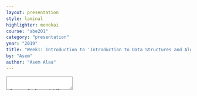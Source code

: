 ```yaml
---
layout: presentation
style: laminal
highlighter: monokai
course: "sbe201"
category: "presentation"
year: "2019"
title: "Week1: Introduction to 'Introduction to Data Structures and Algorithms (SBE201)'"
by: "Asem"
author: "Asem Alaa"
---
```


<script async src="https://platform.twitter.com/widgets.js" charset="utf-8"></script> 

<textarea id="source" markdown="1">


class: left, middle
# Information about your TA

--
* My name is Asem Alaa, graduate of 2016 class.
--
* e-mail: `asem.a.abdelaziz@gmail.com`
--
* Office hours and materials are available on the course page:
[{sbme-tutorials.github.io/2020/data-structures/data-structures.html}](https://sbme-tutorials.github.io/2020/data-structures/data-structures.html).
--
* Main research interests: Bioinformatics Algorithms and Machine Learning

---
class: left, middle
# Information about our course

--
* Aims to understanding various data structures by implementation from scratch.
--
* Understanding algorithms by implementation from scratch.
--
* Modern C++ is used to build our data structures and algorithms. —*.blue["What I cannot create I don't understand. R.F]"*—
--
.center[<img src="../media/feynman.jpg" style="width:42%">]

---
class: left, middle
# Information about our course (cont'd)

--
* This course doesn't aim to teach OOP nor design patterns. (Though, I recommend learning these topics after this course).
--
* We still aim to write a very clean and simple C++ code.
--
* We will also learn and practice on version control systems like git.
--
* We will learn about different topics and tools in the development ecosystem.
--
* Implementation assignment each week. 

---
class: left, middle
# Attendance

* Attendance is a requirement to pass the courses.
--
* Not showing in more than 25% of lectures or tutorials is penalized by failing in the course.

---
class: left, middle
# .red[Cheating] 
--
## Be it in exams or assignments

* Violating other rights
--
* Ashamed by community
--
* Cheating is just a byproduct, powered by corrupted personality 
--
* Forbidden by the Abrahamic laws [{الغش في الامتحانات | دار الإفتاء المصرية}](http://dar-alifta.org/AR/ViewFatwa.aspx?ID=13501&LangID=1) [{الغش فى الامتحانات |  سقفية الشباب بالكنيسة القبطية الأرثوذكسية}](https://youthbishopric.com/%D8%A7%D9%84%D8%BA%D8%B4-%D9%81%D9%89-%D8%A7%D9%84%D8%A7%D9%85%D8%AA%D8%AD%D8%A7%D9%86%D8%A7%D8%AA/)
--
* Seriously penalized

---
class: left, top
# Good references 
#### Data structure and Algorithms
##### Introduction to Algorithms, by *Thomas H. Cormen, Charles E. Leiserson, Ronald L. Rivest, Clifford Stein.*

--
.center[
<img src="/gallery/cormen.png" style="width:30%">]

.center[[{Amazon}](https://www.amazon.com/Introduction-Algorithms-3rd-MIT-Press/dp/0262033844) [{Goodreads}](https://www.goodreads.com/book/show/108986.Introduction_to_Algorithms) [{PDF}](http://ressources.unisciel.fr/algoprog/s00aaroot/aa00module1/res/%5BCormen-AL2011%5DIntroduction_To_Algorithms-A3.pdf)]

---
class: left, top
# Good references 
#### Data structure and Algorithms
#### Algorithms, *by Sanjoy Dasgupta, Christos H. Papadimitriou, Umesh Vazirani*

--
.center[<img src="/gallery/algobook.png" style="width:30%">]

.center[[{Amazon}](https://www.amazon.com/Algorithms-Sanjoy-Dasgupta/dp/0073523402) [{Goodreads}](https://www.goodreads.com/book/show/138563.Algorithms)]

---
class: left, top
# Good references (C++)
#### C++ Primer, *by Stanley B. Lippman, Josée Lajoie, Barbara E. Moo*

.center[<img src="/gallery/lippman.png" style="width:40%">]

.center[[{Amazon}](https://www.amazon.com/Primer-5th-Edition-Stanley-Lippman/dp/0321714113) [{Goodreads}](https://www.goodreads.com/book/show/768080.C_Primer)]


---
class: left, middle
# The very C++ basics

* Creating variables.
* Arithmetic Operations.
* If, else if, else.
* while-for-switch-case.
* functions
* namespace


---
class: left, top
# Introduction

--
## A Simple Calculator Program and Memory Model

* Programs are all about playing with variables and groups of variables (structures)


<img style="width:80%" src="/gallery/mem.png">

---
class: left, middle
# C++

<img style="width:80%" src="/gallery/bjarne.jpg">

--
* Bjarne Stroustrup created C++.
* C++ first appeared in 1985 (35 years ago).

---
class: left, middle
# What we can build using C++

* Self-driving cars
* Games
* PDE solvers
* Banking software
* Animation software
* Financial software
* Search engines
* Navigation software 
* Social networking

---
class: left, middle
# What we can build using C++

<blockquote class="twitter-tweet"><p lang="en" dir="ltr">Our NN is initially in Python for rapid iteration, then converted to C++/C/raw metal driver code for speed (important!). Also, tons of C++/C engineers needed for vehicle control &amp; entire rest of car. Educational background is irrelevant, but all must pass hardcore coding test.</p>&mdash; Elon Musk (@elonmusk) <a href="https://twitter.com/elonmusk/status/1224182478501482497?ref_src=twsrc%5Etfw">February 3, 2020</a></blockquote> 


---
class: left, top
### Variables in C++

#### Primitive Data Types (PDT) in C++

* `bool`: holds logical value (i.e `true` or `false`), occupies **1 byte** of memory.
--
* `char`: a character (e.g `'a'`,`'b'`,..), occupies **1 byte** of memory.
--
* `int`: an integer (e.g ...,-1,0,1,2,..), occupies **4 bytes** of memory.


---
class: left, top
### Variables in C++ (cont'd)

* `std::string`: a text (e.g `"Mostafa"`, `"ACCTTG"`, etc.), occupies variable size im memory.
--
* `float`: a real-number-like (e.g 0.5, 3.141, 9.81), occupies **4 bytes** of memory.
--
* `double`: like float, but higher precision, occupies **8 bytes** of memory.
--

#### Double vs float

* $ \pi $ equals: `3.14159265358979323846264338327950288419716939937510582097494459230781640628620899`
--
* $ \pi $ in `float `  variable: `3.1415927`.
--
* $ \pi $ in `double` variable: `3.1415926535897931`. 


---
class: left, top
### Variables in C++


--
* `std::vector`: collections.
--
* `enum class`: finite sets.
--
* `pointer`: next week.
--
* `reference`: next week.


---
class: left, top
# Construction of Variables

--
A variable basically has:

--
1. **Data Type**: `int`, `char`, `bool`, ..., etc.
--
2. **Name**: name of the variable to be used throughout your code.
--
3. **Value**: the content of the variable.
--
 
.red[Don't mix between them!]

---
class: left, top
# So, to construct a variable you need to:

--
1. Declare a variable (Compiler Requirement).
    
    * Indicate your variable **type**.
    * Indicate your variable **name** that your are going to refer later.
--
2. Initialize that variable (.red[to survive undefined behaviour]).
    * Give it an initial **value**.
---

# Example: constructing variables
--

First of all:
* Comments in C++ code.

--
```c++
// What comes after double forward-slash (//) in a line is a comment.
// Compiler Ignores comments.
// Comments are not contributing to your application logic.
// Comments are message to the readers of your code.
```

---
class: left, top
# Cont'd


--
```c++
// Declare a character variable.
// Variable names are not the actual value!
char x;
// What is the value of x?!
// When not initialized, x will hold a value from garbage.

// Please, always initialize your variables.

// Declaration of character with initializng to 's'.
char x = 's';

// Declaration of float whith initializing to 3.1415.
float pi = 3.1415;
```

---
class: left, top
# Cont'd

--
```c++
// If no interesting value to initialize your variable with, initialize with 0.
int k = 0;

// You can initialize a variable with the value of another variable.
int j = k;

// Another way to initialize a variable is using braces, it is up to you.
double e {2.71828};
```

--
One way to avoid bugs (undefined behaviour) is initializing your variables.

--
Any Questions?

---
class: left, top
# Collections of Variables (Data Structures)

### Data Structures in Biomedical

<img style="width:60%;" src="/gallery/ecg-paper.png">

--
* Next year: Digital Signal Processing (DSP).
* Application: analysis of ECG of the heart.
* Diagnosis of Arrhythmia.


---
class: center, middle
### Data Structures in Biomedical (cont'd)

<img style="width:60%;" src="/gallery/ecg-sampled.png">

--
<span>$$ \text{Sampled Signal} = \[ 12.3, 12.7 , 14.5 , 18.0 , 16.2 , 10.1 , 8.6 , ... \]  $$</span>

--
* It is pointless to construct a variable for each sample!
```c++
double s1 = 12.3;
double s2 = 12.7;
.
.
double s256 = -0.5;
```


---
# Collections: construction of collections

--
This is what we are going to study through this course:
--
* Different data structures (i.e collections of elements): Array, Linked List, Stack, Queue, Tree.
--
* How to **construct** collections.
--
* How to **insert** elements to our collection.
--
* How to **modify** element in our collection.
--
* How to **delete** an element.
--
* How to **traverse** our collection (i.e print all its elements).
--
* Applying **algorithms** on our collection.
--
* **Searching** for an element in our collection.

---
class: left, top
# Basic Operations on Primitive Data Types (PDT)

--
* A) Arithmetic Operations.
--

```c++
int x = 12;
int y = 5;

x + y; // 17
x - y; // 7
x * y; // 60
x / y; // 2
x % y; // 2
```

---
class: left, top
# Cont'd

--
```c++
// x = x+y
x += y; // x is now 17.

// increment: x = x+1
++x; // x is now 18.

// x = x-y
x -= y; // x is now 13.

// decrement: x = x-1
--x; // x is now 12.

double u = 12.5;
double v { 3 };

u / v;  // 4.166667
```

---
class: left, top
# Cont'd 

--
* B) Logical Operations


--

```c++
int x = 3;
int y = 4;

// equal
x==y; // False

// not equal
x!=y; // True

// less than
x<y; // True

// greater than
x>y; // False
```

---
class: left, top
# Cont'd

--
```c++
// less than or equal
x<=y; // True

// greater than or equal
x>=y; // False

// logical and
x == 3 && y > x; // True
x != 3 && y > x; // False
true && true; // True
5 < 10 && 13 >= 11; // True
5 % 2 == 1 && 3 / 2 > 1; // False
5 % 2 == 1 && 3 / 2.0 > 1; // True
```
--
* Note 1: expressions are more generic unit than variables.
--
* Note 2: (`expression % 2 == 1`) is a way to test if that expression is even or odd.


---
class: left, top
# Cont'd 


```c++
// logical or
true || true; // True
true || false; // True
false || true; // True
false || false; // False
5 % 2 == 1 || 3 / 2 > 1; // True
```

---
class: left, top
# Basic Control Statements

--
* Conditions: `if`, `else if`, `else`, `switch`-`case`

```c++
bool myCondition = 5 % 2 == 1 || 3 / 2 > 1;

if( myCondition )
{
  // Some operations here.
}
else
{
  // Other operations here.
}
```

---
class: left, top
# Cont'd

```c++
int mark = 73;
char grade = 'D';

if( mark > 85 )
{
  grade = 'A';
}
else if( mark > 75 )
{
  grade = 'B';
}
else if( mark > 65 )
{
  grade = 'C';
}
else
{
  grade = 'D';
}
```

---
class: left, top
# Cont'd

```c++
char grade = 'C'
int minimumGrade = 0;

switch (grade)
{
  case 'A':
  {
    minimumGrade = 85;
  } break;
  
  case 'B':
  {
    minimumGrade = 75;
  } break;
  
  case 'C':
  {
    minimumGrade = 65;
  } break;
  
  default:
  {
    minimumGrade = 0;
  } break;
}
```

---
class: left, top
# Loops: `for`, `while`

```c++
for( int i = 0; i < 10; ++i )
{
  std::cout << i << " ";
}
// prints:0 1 2 3 4 5 6 7 8 9

int i = 0;
while( i < 10 )
{
  std::cout << i << " ";
}
// prints:0 1 2 3 4 5 6 7 8 9
```

--
* `std::cout` is used to print out object values to the terminal.
--
* What is `std::` and what is `cout`. Read the week notes to have more intuition.

---
class: left, top
# Functions

--
A function is a unit that you write some logic in it. So we can use that logic many times through that function.
--
A function basically has:
--
* **Name** to be used when calling this function.
--
* **Return Type**: a function may return `int`, `double`, `char`, ... etc. Also, it may not return, so its return type is `void`.
--
* **Arguments**: the variables given to your function so it makes some operations on.

---
class: left, top
# Declaration and Definition of Functions

--
Like variables, functions must be declared before you implement your logic in this function.
--
* **Declaration** is a function header that indicates the function **name**, **return type**, and **arguments**.
--
* **Definition** is the function logic.

---
class: left, top
# Example

```c++
double average( double a , double b ) // function header (Declaration)
{ // function definition (logic) goes here
  return ( a + b ) / 2;
}

double max( double a , double b ) // declaration
{ // definition
  if( a > b )
  {
    return a;
  }
  else
  {
    return b;
  }
}

int main()
{
  // Declare `x` as double and initialize it with the average of 13.5 and 21.0
  // Note the type consistency between x and the function return type.
  double x = average( 13.5 , 21.0 );

  bool y = average( 11.5 , 15.0 ); // Compiler Error, type mismatch!

  std::cout << max( 15.0 , 9.0 ) << std::endl; // prints: 15.0
}
```

---
class: left, top
# Scopes and Lifetime

--
1. Variables are bound to scopes where they are declared. Scopes types:
  * Local scope: any variable declared in a function is not accessible outside that function.
  * Block: any variable declared inside braces `{` `}`, like the blocks of the `for`, `while`, `if`, `else if`, `else`, and `switch`-`case`.
  * `Namespace` scope.
--
2. Otherwise, if variable is declared outside the mentioned scopes, then it is a global variable. Global variables are accessible anywhere in the source file.
--
3. Once the scope is terminated, all variables in that scope are destructed.


---
class: left, top
# Example of a local scope and a block scope

```c++
double rectangleArea( double width , double height )
{
  // The arguments width and height are local variables to this function.
  // width, height, area are not accessible outside.

  double area = width * height;
  return area; // return by value
}

int main()
{
  // area here is completely different than area in the rectangleArea function.
  // They have the same value. But they are not same the variables.
  double area = rectangleArea( 12.9 , 2.5 );
}
```

---
class: left, top
# Example of namespace scope

--
Consider a situation when you need to implement a function that computes the area of rectangle and the area of right triangle. Using the same function name `area`!

--
```c++
namespace rectangle
{
  double area( double width , double height )
  {
    return width * height;
  }
}

namespace triangle
{
  double area( double base , double height )
  {
    return ( base * height ) / 2;
  }
}

int main()
{
  double rectangleArea = rectangle::area( 12.9 , 2.5 );
  double triangleArea = triangle::area( 4.0 , 3.0 );
  std::cout << rectangleArea << std::endl << triangleArea << std::endl;
}
```

Now you have a little sense about `std::cout` and `std` Namespace.

---
class: left, top
# C++ Programs

C++ is a compiled language which means you need to install a compiler in order to generate executable files for your application.

A typical process of executable file generation is shown in this image:
![Compilation](/gallery/compile.gif)

Courtesy to this [post @Quora](https://www.quora.com/How-do-I-convert-C%2B%2B-source-code-into-software/answer/Sri-Hari-Haran-Seenivasan?share=8dc30d5b&srid=h6xMq).

---
class: left, top
# Writing C++ codes

To write a c++ source code it is recommended to use an enhanced text editors. One of the light-weight editors developed by Microsoft and released as an open-source project is [Visual Studio Code](https://code.visualstudio.com). For ubuntu 64-bit machines, download from this [link](https://code.visualstudio.com/docs/?dv=linux64_deb).

---
class: left, top
# Installing VS Code

After downloading, open a terminal at the directory where you downloaded the package file.

```terminal
sudo dpkg -i ./<package file>
code
```

---
class: left, top
# Boilerplate codes

--
We mean by boilerplate any code or actions that you need to write before writing your ideas (logic). 


#### Examples

* creating the project folder (directory).
--
* creating new file that will contain your source code.
--
* basic `#include`s and basic declaration (like `main()` function).
--

```c++
#include <iostream>

int main()
{
}
```

Synonyms: Skeleton, Scaffold.

???
In exams and assignments, you are provided the skeleton.

---
class: left, top
### Writing your first application

Let's write our first source file. Copy the following code to your VS Code editor. Save the file as `firstApp4SBME.cpp`.

```c++
#include <iostream>

namespace rectangle
{
  double area( double width , double height )
  {
    return width * height;
  }
}

namespace triangle
{
  double area( double base , double height )
  {
    return ( base * height ) / 2;
  }
}

int main()
{
  double rectangleArea = rectangle::area( 12.9 , 2.5 );
  double triangleArea = triangle::area( 4.0 , 3.0 );

  std::cout << rectangleArea << "\n" << triangleArea << std::endl;
}
```

---
class: left, top
# Compiling your code

--
Make sure you have the compiler installed in your machine.

--
```terminal
g++ --version
```

--
this should print output like this:
```terminal
g++ (Ubuntu 5.4.0-6ubuntu1~16.04.5) 5.4.0 20160609
Copyright (C) 2015 Free Software Foundation, Inc.
This is free software; see the source for copying conditions.  There is NO
warranty; not even for MERCHANTABILITY or FITNESS FOR A PARTICULAR PURPOSE.
```
--
Otherwise, if not installed you should see:

--
```terminal
g++: command not found
```
---
class: left, top
# Installing `GCC` compiler on your machine:

--
```terminal
sudo apt-get install build-essential
```

--
After saving your file, open a terminal in the directory you saved the source at. And write the following command:

--
```terminal
g++ -o firstAppSBME firstAppSBME.cpp
```

--
**.green[CONGRATULATIONS!]** you have built your first application.

---
class: left, top
# Execute the application

--
```terminal
./firstAppSBME
```

--
you should see:

```shell
32.25
6
```

---
class: left, top
# Git

![git-logo](/gallery/Git-logo.svg)

--
### Problem Definition


Imagine the case when *Asem* and *Ahmed* need to collaborate on this project. Such that:

---
class: left, top
# Cont'd

1. *Asem* generates the biolerplate/skeleton (i.e the files and the main function) of the project.

```c++
#include <iostream>

namespace rectangle
{
    // No implementation yet!
}

namespace triangle
{
    // No implmenetation yet!
}

int main()
{
  double rectangleArea = rectangle::area( 12.9 , 2.5 );
  double triangleArea = triangle::area( 4.0 , 3.0 );

  std::cout << "Rectangle area: " << rectangleArea << std::endl 
            << "Triangle area: " << triangleArea << std::endl;
}
```

---
class: left, middle
# Cont'd

--
2. *Ahmed* has to implement the rectangle area function $$A = w h $$

--
3. *Asem* has to implement the triangle area function $$ A = \frac{bh}{2}$$


--
~~Possible~~ Awful Scenarios:


* Ahmed finishes the project alone.
--
* They share intermediate codes through messenger, e-mail, or dropbox!
--
* They pass USB disk back and forth!
--
* They sit together to finish the project!

---
class:left, middle 
# Cont'd

## What if?!

--
* What if we have a team of 8 members.
--
* What if your application was as big as 20000 lines of code across tens of files.

---
class: left, middle
# Version Control Systems

--
* Keep track of all the changes that happened (No lost work).
--
* Many Developers can work on the same file at the same time.
--
* The Version Control System will handle conflicts if possible, if not, it
 will ask the developers to check it.

--
#### Popular Version Control Systems

--
* Git (we will use this)
* Mercurial
* Subversion (SVN)

---
class: left, middle
# Git

<img style="width:35%" src="/gallery/Linus_Torvalds.jpeg.jpg">

--
* [{Linus Torvaldos}](https://en.wikipedia.org/wiki/Linus_Torvalds) developed Linux Kernel in 1991.
--
* Torvalds and others developed Git for management of Linux Kernel source in 2005.
--
* Git is Free and Open Source.
--
* Great community support. You can always search in [{Quora}](https://www.quora.com/) and [{Stackoverflow}](https://stackoverflow.com/) for problems you face.

---
class: left, top
# Typical Git Cycle

For your first experience with git, refer to this workflow.

--
1. \[First Time Only\] Create/Clone Repository to your disk, so you have a local copy.
--
2. Make changes to your source (edit/add new file).
--
3. Add new files to your **repository system**. (You already created the files physically, but you need to ask the git repository to take control of your new file).
--
4. Commit your changes.
--
5. Get latest updates.
--
6. Resolve any conflict (if any).
--
7. Push to the remote repository.

---
class: left, top
# 1. Create/Clone Repo

--
* Case 1: New Repository.

```terminal
$ git init
$ git remote add [name] [URL]
```

--
* Case 2: Existing Repository.

```terminal
$ git clone [URL]
```

---
class: left, top
# Track Files

--
It is recommended to add file by file, so apply this command to all your application **souce** files, **exclude** any executable files or files generated by the compiler.

```terminal
$ git add [file name]
```

--
Or, alternatively, do it once for all files (not recommended, but it is up to you anyway). Just make sure you don't add any executable or compiler generated file. In assignments, you may jeopridize your score if you added any executable files in the repository.
```terminal
$ git add *
```

--
`add` here means you are asking the repository to take watch yoru files that already exists on disk.

---
class: left, top
# Commit Changes

--
* After making changes, you need to your repository to **confirm** these changes and documenting that change.
* Please write a message that you can understand (e.g briefly, indicate your changes in the repository e.g "implementing square::area function").

--
```terminal
$ git commit -a -m “Message”
```
---
class: left, top
# Get latest updates

Before you publish your changes to the remote repository, update your repository in case some member of your team has made changes before you.

--
```terminal
$ git pull [remote name] [branch name]
```

--
By default, *remote name* is `origin` and *branch name* is `master`, unless you made a new branch you are working on with your teammates.

---
class: left, top
# Push Changes

Publish your changes to your teammates on the remote repository:

--
```terminal
$ git push [remote name] [branch name]
```

--
Similarly, by default, *remote name* is `origin` and *branch name* is `master`, unless you made a new branch your are working on with your teammates.

--
### But what is **Remote Repository**, What do you mean

---
class: center, top
# Local repository and remote repository 

<img style="width:50%" src="/gallery/distributed.png">
> This photo is from [{official git website}](https://git-scm.com/book/en/v2/Getting-Started-About-Version-Control).

---
class: left, top
## Git in the cloud

Popular servers offering free remote repository hosting:

--
<img style="width:40%" src="/gallery/github.jpg"> 
**+** 
<img style="width:40%" src="/gallery/Bitbucket.svg">

--
* Github is offering you unlimited public repository, to have private repository you need to pay.
--
* Bitbucket is offering you unlimited public and private repository, but your teammates are limited to 5 members (Otherwise, pay).


---
class: center, middle
### What would you gain from keeping your projects on the cloud?

* Never lose your work

--
<img style="width:50%" src="/gallery/dog-eating-homework.jpg">


---
class: left, top
## Why Git on the cloud

--
* If you messed with your project, you can review your repository timeline and recover to a good state. 
--
* It is always safe to keep your projects on the cloud in one place. 
--
* Build a portfolio: always an elegant reference to your projects when you apply for a job. Include github profile on your CV.

---
class: left, top
## Very efficient way to demonstrate your skills
#### Example

#### [{UK VISA: Tier 1 Exceptional Talent}](https://technation.io/visa/?fbclid=IwAR1LwtzzMubZtGRHqV21nTaxeJZ6cIyUfUMJrLqxB-dYhZ9avDnzWcGVkH4)

![visa and github](../media/visa1.png)

---
class: center, middle
# A Special Gift for Bio2020 Class

.center[<blockquote class="twitter-tweet" data-lang="en"><p lang="en" dir="ltr"><a href="https://twitter.com/hashtag/ThanksGitHub?src=hash&amp;ref_src=twsrc%5Etfw">#ThanksGitHub</a> for this gift 😄 ❤️ from all Systems and Biomedical Engineering students class 2020 at Cairo University. <a href="https://t.co/syLYrCHbJI">pic.twitter.com/syLYrCHbJI</a></p>&mdash; Amr Mahmoud (@AmrAhmed58) <a href="https://twitter.com/AmrAhmed58/status/961567568535408640?ref_src=twsrc%5Etfw">February 8, 2018</a></blockquote>]

---
class: center, middle

.center[<blockquote class="twitter-tweet" data-lang="en"><p lang="en" dir="ltr">You can also either as students or educators get very advantageous solutions and services for free! <a href="https://t.co/DyUllYPoEQ">https://t.co/DyUllYPoEQ</a><a href="https://twitter.com/hashtag/ThanksGitHub?src=hash&amp;ref_src=twsrc%5Etfw">#ThanksGitHub</a> <a href="https://t.co/bvaniQCU0p">pic.twitter.com/bvaniQCU0p</a></p>&mdash; Asem (@Asem_A_A) <a href="https://twitter.com/Asem_A_A/status/961573397531693057?ref_src=twsrc%5Etfw">February 8, 2018</a></blockquote>]


---
class: center, middle
# Git cheat sheets

<img style="width:90%" src="/gallery/gh-cheatsheet.png">

[{PDF}](https://education.github.com/git-cheat-sheet-education.pdf)

---
class: center, middle
# GitHub Flow guide

<img style="width:90%" src="/gallery/gh-flow.png">

[{PDF}](https://enterprise.github.com/downloads/en/github-flow-cheatsheet.pdf)

---
class: center, middle
# GitHub-Flavored Markdown guide

<img style="width:80%" src="/gallery/gh-markdown.png">

[{PDF}](https://enterprise.github.com/downloads/en/markdown-cheatsheet.pdf)

---
class: center, middle
# GitHub for Robotics comic book 
#### explains the basics of using GitHub

<img style="width:50%" src="/gallery/gh-robot.png">

[{CBR}](https://discourse-cdn-sjc2.com/standard16/uploads/github/original/2X/1/175452fc42e0a4e34b0dd52d4c923ab47fd1619f.cbr)

---
class: center, middle
## Special Gifts for Best Students

<img style="width:70%" src="/gallery/gh-tshirts.png">

---
class: center, middle
# .green[Special Gift from GitHub to Bio2021 Class]

--
## .green[#ThanksGitHub]

---
class: left, top
## Demo

---
class: left, top
### Installing Git on your machine

Issue the following command in your terminal.
```terminal
$ sudo apt-get install git
```

---
class: left, top
### Homework

1. Read notes <a href="/2019/data-structures/notes/1_week1a" target="_blank">{Part 1: C++ Basics}</a> <a href="/2019/data-structures/notes/1_week1b" target="_blank">{Part 2: Git and Github}</a>
2. Your first task is simple and a tutorial-style (just follow the instructions).

* <a href="/2019/data-structures/assignments/1_week1" target="_blank">{Assignment}</a> **deadline next Monday 11:59 PM**


---
class: left, middle
## Linux Spaces
### System-wise space vs. User space

<img style="width:80%" src="/gallery/linux-spaces.png">

* When working on your projects, you are a **USER**.
* When installing/upgrading system-wise application/library, you are an **ADMIN**. 


---
class: left, top
## Jumping between folders (changing directories)

```terminal
$ cd (Relative Path|Absolute Path)
```

* In terminal commands, with `A|B`, I mean "Either A or B". 

---
class: left, top
## Listing files in the current directory (folder)

### List files/directories inside the current directory of the terminal
```terminal
$ ls 
```

### List files/directories on from other directory
```terminal
$ ls (Relative Path|Relative Path)
```


---
class: left, top
## Change folder name or moving folder name

```terminal
$ mv (file|directory) (new file|new directory)
```

---
class: left, top
## Copy file 


```terminal 
$ cp (file) (target path)
```

---
class: left, top
## Copy directory

```terminal
$ cp -r (directory) (target path)
```

---
class: left, top
## Create a new directory (folder)


```terminal
$ mkdir (new folder name)
```


---
class: left, top
## Removing a file

```terminal
$ rm (file)
```

---
class: left, top
## Remove a directory  

```terminal
$ rm -r (directory)
```


---
class: left, top
## WARNING: Did you say `rm`?

### HOW ABOUT `sudo rm -rf /`

DO NOT DO THIS!
```terminal
$ sudo rm -rf /
```

--
<img style="width:80%" src="/gallery/bomb.jpg">



---
class: left, top
## Updating & Upgrading your Linux

Upgrades are very important. Many hardware drivers issues are being fixed through these updates. Also, security-wise,
updates guarantees your system to be safe against hackable vulnerabilities. For example, *Spectre* and *Meltdown* vulnerabilities that exposed all
 Operating Systems (including Widnows and Linux), for more [info](https://www.pcworld.com/article/3245606/security/intel-x86-cpu-kernel-bug-faq-how-it-affects-pc-mac.html).

```terminal
$ sudo apt-get update
$ sudo apt-get upgrade
```


---
class: left, top
## Installing packages from the apt store

```terminal
$ sudo apt-get install (package name)
```

---
class: left, top
## Installing local `.deb` packages

```terminal
$ sudo dpkg -i (package path)
```

---
class: left, top
## Interesting Appliactions

| Category | package name | 
|----------|--------------|
| Music & Video | vlc, rhythm box (shipped with Ubuntu) |
| PDFs | Okular, Foxit, PdfShuffler |
| Screenshots | Shutter | 
| C++ IDEs | Qt Creator, Jet-brains CLion, VSCode |
| Python IDEs | Pycharm, Anaconda (Spyder) |
| Web IDEs | VSCode, Jet-brains WebStorm | 

---
class: left, top
# Thank you

</textarea>
